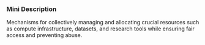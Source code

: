 ### Mini Description

Mechanisms for collectively managing and allocating crucial resources such as compute infrastructure, datasets, and research tools while ensuring fair access and preventing abuse.
